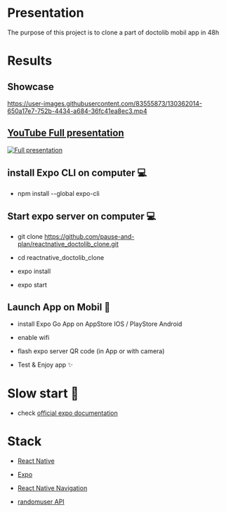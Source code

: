 # Presentation

The purpose of this project is to clone a part of doctolib mobil app in 48h

# Results

## Showcase

https://user-images.githubusercontent.com/83555873/130362014-650a17e7-752b-4434-a684-36fc41ea8ec3.mp4

## [YouTube Full presentation](https://youtu.be/unUHts2RIZY)

[![Full presentation](https://img.youtube.com/vi/unUHts2RIZY/0.jpg)](https://youtu.be/unUHts2RIZY?t=3s "Full presentation")


## install Expo CLI on computer 💻

- npm install --global expo-cli

## Start expo server on computer 💻

- git clone https://github.com/pause-and-plan/reactnative_doctolib_clone.git

- cd reactnative_doctolib_clone

- expo install

- expo start

## Launch App on Mobil 📱

- install Expo Go App on AppStore IOS / PlayStore Android

- enable wifi

- flash expo server QR code (in App or with camera)

- Test & Enjoy app ✨

# Slow start 🐌

- check [official expo documentation](https://docs.expo.dev/get-started/installation/)

# Stack

- [React Native](https://reactnative.dev/)

- [Expo](https://docs.expo.dev/)

- [React Native Navigation](https://reactnavigation.org/)

- [randomuser API](https://randomuser.me/)
